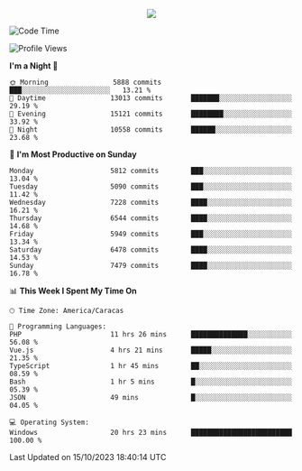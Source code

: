 <p align="center">
  <a href="http://www.github.com/thevacs">
    <img src="https://github-readme-streak-stats.herokuapp.com/?user=thevacs&stroke=ffffff&background=1c1917&ring=0891b2&fire=0891b2&currStreakNum=ffffff&currStreakLabel=0891b2&sideNums=ffffff&sideLabels=ffffff&dates=ffffff&hide_border=true" />
  </a>
</p>

<!--START_SECTION:waka-->
![Code Time](http://img.shields.io/badge/Code%20Time-1%2C788%20hrs%2030%20mins-blue)

![Profile Views](http://img.shields.io/badge/Profile%20Views-0-blue)

**I'm a Night 🦉** 

```text
🌞 Morning                5888 commits        ███░░░░░░░░░░░░░░░░░░░░░░   13.21 % 
🌆 Daytime                13013 commits       ███████░░░░░░░░░░░░░░░░░░   29.19 % 
🌃 Evening                15121 commits       ████████░░░░░░░░░░░░░░░░░   33.92 % 
🌙 Night                  10558 commits       ██████░░░░░░░░░░░░░░░░░░░   23.68 % 
```
📅 **I'm Most Productive on Sunday** 

```text
Monday                   5812 commits        ███░░░░░░░░░░░░░░░░░░░░░░   13.04 % 
Tuesday                  5090 commits        ███░░░░░░░░░░░░░░░░░░░░░░   11.42 % 
Wednesday                7228 commits        ████░░░░░░░░░░░░░░░░░░░░░   16.21 % 
Thursday                 6544 commits        ████░░░░░░░░░░░░░░░░░░░░░   14.68 % 
Friday                   5949 commits        ███░░░░░░░░░░░░░░░░░░░░░░   13.34 % 
Saturday                 6478 commits        ████░░░░░░░░░░░░░░░░░░░░░   14.53 % 
Sunday                   7479 commits        ████░░░░░░░░░░░░░░░░░░░░░   16.78 % 
```


📊 **This Week I Spent My Time On** 

```text
🕑︎ Time Zone: America/Caracas

💬 Programming Languages: 
PHP                      11 hrs 26 mins      ██████████████░░░░░░░░░░░   56.08 % 
Vue.js                   4 hrs 21 mins       █████░░░░░░░░░░░░░░░░░░░░   21.35 % 
TypeScript               1 hr 45 mins        ██░░░░░░░░░░░░░░░░░░░░░░░   08.59 % 
Bash                     1 hr 5 mins         █░░░░░░░░░░░░░░░░░░░░░░░░   05.39 % 
JSON                     49 mins             █░░░░░░░░░░░░░░░░░░░░░░░░   04.05 % 

💻 Operating System: 
Windows                  20 hrs 23 mins      █████████████████████████   100.00 % 
```


 Last Updated on 15/10/2023 18:40:14 UTC
<!--END_SECTION:waka-->
